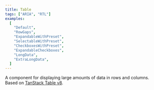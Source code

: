 ```yaml
---
title: Table
tags: ["ARIA", "RTL"]
examples:
  [
    "Default",
    "RowGaps",
    "ExpandableWithPreset",
    "SelectableWithPreset",
    "CheckboxesWithPreset",
    "ExpandableCheckboxes",
    "LongData",
    "ExtraLongData",
  ]
---
```


A component for displaying large amounts of data in rows and columns.
<br/>
Based on [TanStack Table v8](https://github.com/TanStack/table).

